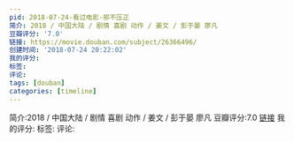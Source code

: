 ```yaml
---
pid: 2018-07-24-看过电影-邪不压正
简介: 2018 / 中国大陆 / 剧情 喜剧 动作 / 姜文 / 彭于晏 廖凡
豆瓣评分: '7.0'
链接: https://movie.douban.com/subject/26366496/
创建时间: '2018-07-24 20:22:02'
我的评分:
标签:
评论:
tags: [douban]
categories: [timeline]
---
```

简介:2018 / 中国大陆 / 剧情 喜剧 动作 / 姜文 / 彭于晏 廖凡
豆瓣评分:7.0
[链接](https://movie.douban.com/subject/26366496/)
我的评分:
标签:
评论:

